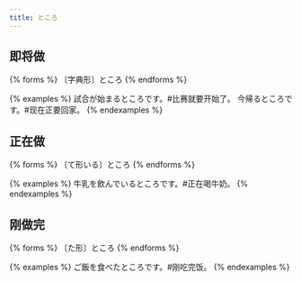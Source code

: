 ```yaml
---
title: ところ
---
```


## 即将做

{% forms %}
〔字典形〕ところ
{% endforms %}

{% examples %}
試合が始まるところです。#比赛就要开始了。
今帰るところです。#现在正要回家。
{% endexamples %}

## 正在做

{% forms %}
〔て形いる〕ところ
{% endforms %}

{% examples %}
牛乳を飲んでいるところです。#正在喝牛奶。
{% endexamples %}

## 刚做完

{% forms %}
〔た形〕ところ
{% endforms %}

{% examples %}
ご飯を食べたところです。#刚吃完饭。
{% endexamples %}
